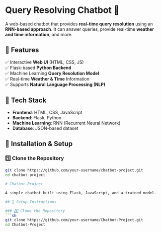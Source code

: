 # Query Resolving Chatbot 🤖

A web-based chatbot that provides **real-time query resolution** using an **RNN-based approach**. It can answer queries, provide real-time **weather and time information**, and more.

## 🔹 Features
✅ Interactive **Web UI** (HTML, CSS, JS)  
✅ Flask-based **Python Backend**  
✅ Machine Learning **Query Resolution Model**  
✅ Real-time **Weather & Time** Information  
✅ Supports **Natural Language Processing (NLP)**  

## 🔹 Tech Stack
- **Frontend**: HTML, CSS, JavaScript  
- **Backend**: Flask, Python  
- **Machine Learning**: RNN (Recurrent Neural Network)  
- **Database**: JSON-based dataset  

## 🔹 Installation & Setup
### 1️⃣ Clone the Repository
```sh
git clone https://github.com/your-username/chatbot-project.git
cd chatbot-project

# Chatbot-Project

A simple chatbot built using Flask, JavaScript, and a trained model.

## 🚀 Setup Instructions

### 1️⃣ Clone the Repository
```sh
git clone https://github.com/your-username/Chatbot-Project.git
cd Chatbot-Project

